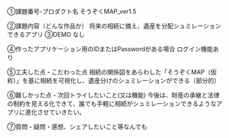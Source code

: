 ①課題番号-プロダクト名
そうぞくMAP_ver1.5

②課題内容（どんな作品か）
将来の相続に備え、遺産を分配シュミレーションできるアプリ
③DEMO
なし

④作ったアプリケーション用のIDまたはPasswordがある場合
ログイン機能あり

⑤工夫した点・こだわった点
相続の関係図をあらわした「そうぞくMAP（仮称）」を基に相続を可視化し、遺産分けのシュミレーションができる（部分的）

⑥難しかった点・次回トライしたいこと(又は機能)
今後は、財産の承継と法律の制約を見える化できて、誰でも手軽に相続がシュミレーションできるようなアプリに進化させていきたい。

⑦質問・疑問・感想、シェアしたいこと等なんでも
